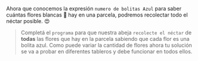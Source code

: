 <gs-attire
  attire-url="https://raw.githubusercontent.com/MumukiProject/mumuki-guia-gobstones-practica-repeticion-simple-kids/master/assets/attires/config.json">
</gs-attire>

<gs-toolbox toolbox-url="https://raw.githubusercontent.com/MumukiProject/mumuki-guia-gobstones-practica-repeticion-simple-kids/master/assets/toolbox_1553783444661.xml"></gs-toolbox>

Ahora que conocemos la expresión `numero de bolitas Azul` para saber cuántas flores blancas :white_flower: hay en una parcela, podremos recolectar todo el néctar posible. :heart_eyes:

> Completá el `programa` para que nuestra abeja `recolecte el néctar` de **todas** las flores que hay en la parcela sabiendo que cada flor es una bolita azul. Como puede variar la cantidad de flores ahora tu solución se va a probar en diferentes tableros y debe funcionar en todos ellos.
